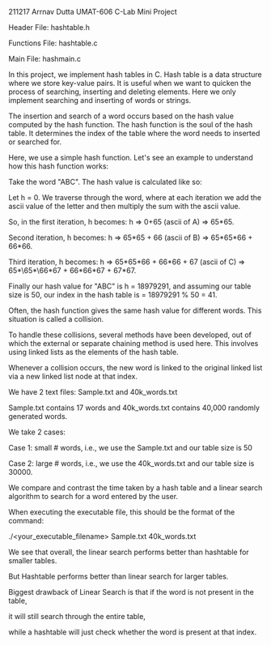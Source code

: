 211217
Arrnav Dutta
UMAT-606 C-Lab Mini Project
 
Header File:	hashtable.h

Functions File: hashtable.c

Main File:		hashmain.c

In this project, we implement hash tables in C.
Hash table is a data structure where we store key-value pairs.
It is useful when we want to quicken the process of searching, inserting and deleting elements.
Here we only implement searching and inserting of words or strings.

The insertion and search of a word occurs based on the hash value computed by the hash function.
The hash function is the soul of the hash table. 
It determines the index of the table where the word needs to inserted or searched for.

Here, we use a simple hash function.
Let's see an example to understand how this hash function works:

Take the word "ABC". The hash value is calculated like so: 

Let h = 0. We traverse through the word, where at each iteration we add the ascii value of the letter 
and then multiply the sum with the ascii value. 

So, in the first iteration, h becomes: h => 0\+65 (ascii of A) => 65\*65.

Second iteration, h becomes: h => 65\*65 \+ 66 (ascii of B) => 65\*65\*66 \+ 66\*66.

Third iteration, h becomes: h => 65\*65\*66 \+ 66\*66 \+ 67 (ascii of C) => 65\*\65\*\66\*67 \+ 66\*66\*67 \+ 67\*67.

Finally our hash value for "ABC" is h = 18979291, and assuming our table size is 50,
our index in the hash table is = 18979291 \% 50 = 41.

Often, the hash function gives the same hash value for different words. This situation is called a collision.

To handle these collisions, several methods have been developed, out of which the external or separate chaining method
is used here. This involves using linked lists as the elements of the hash table. 

Whenever a collision occurs, the new word is linked to the original linked list via a new linked list 
node at that index.  

We have 2 text files: Sample.txt and 40k_words.txt

Sample.txt contains 17 words and 40k_words.txt contains 40,000 randomly generated words.

We take 2 cases:

Case 1: small # words, i.e., we use the Sample.txt and our table size is 50

Case 2: large # words, i.e., we use the 40k_words.txt and our table size is 30000.

We compare and contrast the time taken by a hash table and a linear search algorithm
to search for a word entered by the user.

When executing the executable file, this should be the format of the command:

./<your_executable_filename> Sample.txt 40k_words.txt

We see that overall, the linear search performs better than hashtable for smaller tables.

But Hashtable performs better than linear search for larger tables.

Biggest drawback of Linear Search is that if the word is not present in the table,

it will still search through the entire table, 

while a hashtable will just check whether the word is present at that index.
